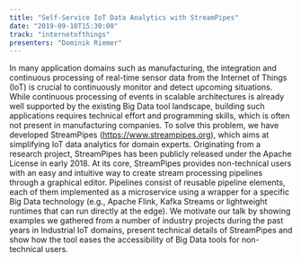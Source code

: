 ```yaml
---
title: "Self-Service IoT Data Analytics with StreamPipes"
date: "2019-09-10T15:30:00"
track: "internetofthings"
presenters: "Dominik Riemer"
---
```


In many application domains such as manufacturing, the integration and continuous processing of real-time sensor data from the Internet of Things (IoT) is crucial to continuously monitor and detect upcoming situations. While continuous processing of events in scalable architectures is already well supported by the existing Big Data tool landscape, building such applications requires technical effort and programming skills, which is often not present in manufacturing companies. To solve this problem, we have developed StreamPipes (https://www.streampipes.org), which aims at simplifying IoT data analytics for domain experts. Originating from a research project, StreamPipes has been publicly released under the Apache License in early 2018. At its core, StreamPipes provides non-technical users with an easy and intuitive way to create stream processing pipelines through a graphical editor. Pipelines consist of reusable pipeline elements, each of them implemented as a microservice using a wrapper for a specific Big Data technology (e.g., Apache Flink, Kafka Streams or lightweight runtimes that can run directly at the edge). We motivate our talk by showing examples we gathered from a number of industry projects during the past years in Industrial IoT domains, present technical details of StreamPipes and show how the tool eases the accessibility of Big Data tools for non-technical users.